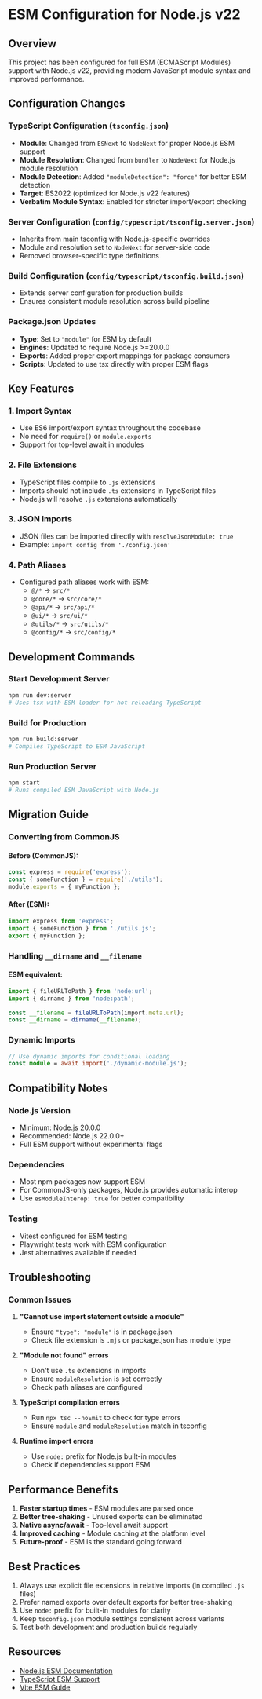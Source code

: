 # ESM Configuration for Node.js v22

## Overview
This project has been configured for full ESM (ECMAScript Modules) support with Node.js v22, providing modern JavaScript module syntax and improved performance.

## Configuration Changes

### TypeScript Configuration (`tsconfig.json`)
- **Module**: Changed from `ESNext` to `NodeNext` for proper Node.js ESM support
- **Module Resolution**: Changed from `bundler` to `NodeNext` for Node.js module resolution
- **Module Detection**: Added `"moduleDetection": "force"` for better ESM detection
- **Target**: ES2022 (optimized for Node.js v22 features)
- **Verbatim Module Syntax**: Enabled for stricter import/export checking

### Server Configuration (`config/typescript/tsconfig.server.json`)
- Inherits from main tsconfig with Node.js-specific overrides
- Module and resolution set to `NodeNext` for server-side code
- Removed browser-specific type definitions

### Build Configuration (`config/typescript/tsconfig.build.json`)
- Extends server configuration for production builds
- Ensures consistent module resolution across build pipeline

### Package.json Updates
- **Type**: Set to `"module"` for ESM by default
- **Engines**: Updated to require Node.js >=20.0.0
- **Exports**: Added proper export mappings for package consumers
- **Scripts**: Updated to use tsx directly with proper ESM flags

## Key Features

### 1. Import Syntax
- Use ES6 import/export syntax throughout the codebase
- No need for `require()` or `module.exports`
- Support for top-level await in modules

### 2. File Extensions
- TypeScript files compile to `.js` extensions
- Imports should not include `.ts` extensions in TypeScript files
- Node.js will resolve `.js` extensions automatically

### 3. JSON Imports
- JSON files can be imported directly with `resolveJsonModule: true`
- Example: `import config from './config.json'`

### 4. Path Aliases
- Configured path aliases work with ESM:
  - `@/*` → `src/*`
  - `@core/*` → `src/core/*`
  - `@api/*` → `src/api/*`
  - `@ui/*` → `src/ui/*`
  - `@utils/*` → `src/utils/*`
  - `@config/*` → `src/config/*`

## Development Commands

### Start Development Server
```bash
npm run dev:server
# Uses tsx with ESM loader for hot-reloading TypeScript
```

### Build for Production
```bash
npm run build:server
# Compiles TypeScript to ESM JavaScript
```

### Run Production Server
```bash
npm start
# Runs compiled ESM JavaScript with Node.js
```

## Migration Guide

### Converting from CommonJS

#### Before (CommonJS):
```javascript
const express = require('express');
const { someFunction } = require('./utils');
module.exports = { myFunction };
```

#### After (ESM):
```typescript
import express from 'express';
import { someFunction } from './utils.js';
export { myFunction };
```

### Handling `__dirname` and `__filename`

#### ESM equivalent:
```typescript
import { fileURLToPath } from 'node:url';
import { dirname } from 'node:path';

const __filename = fileURLToPath(import.meta.url);
const __dirname = dirname(__filename);
```

### Dynamic Imports
```typescript
// Use dynamic imports for conditional loading
const module = await import('./dynamic-module.js');
```

## Compatibility Notes

### Node.js Version
- Minimum: Node.js 20.0.0
- Recommended: Node.js 22.0.0+
- Full ESM support without experimental flags

### Dependencies
- Most npm packages now support ESM
- For CommonJS-only packages, Node.js provides automatic interop
- Use `esModuleInterop: true` for better compatibility

### Testing
- Vitest configured for ESM testing
- Playwright tests work with ESM configuration
- Jest alternatives available if needed

## Troubleshooting

### Common Issues

1. **"Cannot use import statement outside a module"**
   - Ensure `"type": "module"` is in package.json
   - Check file extension is `.mjs` or package.json has module type

2. **"Module not found" errors**
   - Don't use `.ts` extensions in imports
   - Ensure `moduleResolution` is set correctly
   - Check path aliases are configured

3. **TypeScript compilation errors**
   - Run `npx tsc --noEmit` to check for type errors
   - Ensure `module` and `moduleResolution` match in tsconfig

4. **Runtime import errors**
   - Use `node:` prefix for Node.js built-in modules
   - Check if dependencies support ESM

## Performance Benefits

1. **Faster startup times** - ESM modules are parsed once
2. **Better tree-shaking** - Unused exports can be eliminated
3. **Native async/await** - Top-level await support
4. **Improved caching** - Module caching at the platform level
5. **Future-proof** - ESM is the standard going forward

## Best Practices

1. Always use explicit file extensions in relative imports (in compiled `.js` files)
2. Prefer named exports over default exports for better tree-shaking
3. Use `node:` prefix for built-in modules for clarity
4. Keep `tsconfig.json` module settings consistent across variants
5. Test both development and production builds regularly

## Resources

- [Node.js ESM Documentation](https://nodejs.org/api/esm.html)
- [TypeScript ESM Support](https://www.typescriptlang.org/docs/handbook/esm-node.html)
- [Vite ESM Guide](https://vitejs.dev/guide/features.html#esm)